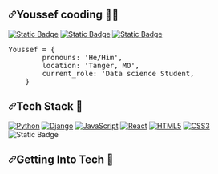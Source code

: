 <article class="markdown-body entry-content container-lg f5" itemprop="text"><h1 dir="auto"><a id="user-content-hannah-gooding-" class="anchor" aria-hidden="true" tabindex="-1" href="#hannah-gooding-"><svg class="octicon octicon-link" viewBox="0 0 16 16" version="1.1" width="16" height="16" aria-hidden="true"><path d="m7.775 3.275 1.25-1.25a3.5 3.5 0 1 1 4.95 4.95l-2.5 2.5a3.5 3.5 0 0 1-4.95 0 .751.751 0 0 1 .018-1.042.751.751 0 0 1 1.042-.018 1.998 1.998 0 0 0 2.83 0l2.5-2.5a2.002 2.002 0 0 0-2.83-2.83l-1.25 1.25a.751.751 0 0 1-1.042-.018.751.751 0 0 1-.018-1.042Zm-4.69 9.64a1.998 1.998 0 0 0 2.83 0l1.25-1.25a.751.751 0 0 1 1.042.018.751.751 0 0 1 .018 1.042l-1.25 1.25a3.5 3.5 0 1 1-4.95-4.95l2.5-2.5a3.5 3.5 0 0 1 4.95 0 .751.751 0 0 1-.018 1.042.751.751 0 0 1-1.042.018 1.998 1.998 0 0 0-2.83 0l-2.5 2.5a1.998 1.998 0 0 0 0 2.83Z"></path></svg></a>Youssef cooding 👨‍💻&zwj;</h1>
    <p dir="auto"><a href="#########" rel="nofollow"><img alt="Static Badge" src="https://img.shields.io/badge/youssefzerbouh.dev-green%22%20alt%3D%22Custom%20Badge%22%3E" style="max-width: 100%;"></a>
    <a href="https://www.linkedin.com/in/youssef-zerbouh-39502b262/" rel="nofollow"><img alt="Static Badge" src="https://img.shields.io/badge/youssef_zerbouh-blue?style=flat&logo=linkedin&logoColor=white" style="max-width: 100%;"></a>
         <a href="#########" rel="nofollow"><img alt="Static Badge" src="https://www.codewars.com/users/Youssefzrr/badges/micro" style="max-width: 100%;"></a>
    <div class="highlight highlight-source-python notranslate position-relative overflow-auto" dir="auto"><pre><span class="pl-v">Youssef</span> <span class="pl-c1">=</span> {
        <span class="pl-s1">pronouns</span>: <span class="pl-s">'He/Him'</span>,
        <span class="pl-s1">location</span>: <span class="pl-s">'Tanger, MO'</span>,
        <span class="pl-s1">current_role</span>: <span class="pl-s">'Data science Student</span>,
    }</pre><div class="zeroclipboard-container position-absolute right-0 top-0">
        <clipboard-copy aria-label="Copy" class="ClipboardButton btn js-clipboard-copy m-2 p-0 tooltipped-no-delay" data-copy-feedback="Copied!" data-tooltip-direction="w" value="Youssef = {
                pronouns: 'he/him',
                location: 'Tanger,MO',
                current_role: 'Data science Student',
            }
    " tabindex="0" role="button" style="display: none;">
          <svg aria-hidden="true" height="16" viewBox="0 0 16 16" version="1.1" width="16" data-view-component="true" class="octicon octicon-copy js-clipboard-copy-icon m-2">
        <path d="M0 6.75C0 5.784.784 5 1.75 5h1.5a.75.75 0 0 1 0 1.5h-1.5a.25.25 0 0 0-.25.25v7.5c0 .138.112.25.25.25h7.5a.25.25 0 0 0 .25-.25v-1.5a.75.75 0 0 1 1.5 0v1.5A1.75 1.75 0 0 1 9.25 16h-7.5A1.75 1.75 0 0 1 0 14.25Z"></path><path d="M5 1.75C5 .784 5.784 0 6.75 0h7.5C15.216 0 16 .784 16 1.75v7.5A1.75 1.75 0 0 1 14.25 11h-7.5A1.75 1.75 0 0 1 5 9.25Zm1.75-.25a.25.25 0 0 0-.25.25v7.5c0 .138.112.25.25.25h7.5a.25.25 0 0 0 .25-.25v-7.5a.25.25 0 0 0-.25-.25Z"></path>
    </svg>
          <svg aria-hidden="true" height="16" viewBox="0 0 16 16" version="1.1" width="16" data-view-component="true" class="octicon octicon-check js-clipboard-check-icon color-fg-success m-2 d-none">
        <path d="M13.78 4.22a.75.75 0 0 1 0 1.06l-7.25 7.25a.75.75 0 0 1-1.06 0L2.22 9.28a.751.751 0 0 1 .018-1.042.751.751 0 0 1 1.042-.018L6 10.94l6.72-6.72a.75.75 0 0 1 1.06 0Z"></path>
    </svg>
        </clipboard-copy>
      </div></div>
    <h2 dir="auto"><a id="user-content-tech-stack-" class="anchor" aria-hidden="true" tabindex="-1" href="#tech-stack-"><svg class="octicon octicon-link" viewBox="0 0 16 16" version="1.1" width="16" height="16" aria-hidden="true"><path d="m7.775 3.275 1.25-1.25a3.5 3.5 0 1 1 4.95 4.95l-2.5 2.5a3.5 3.5 0 0 1-4.95 0 .751.751 0 0 1 .018-1.042.751.751 0 0 1 1.042-.018 1.998 1.998 0 0 0 2.83 0l2.5-2.5a2.002 2.002 0 0 0-2.83-2.83l-1.25 1.25a.751.751 0 0 1-1.042-.018.751.751 0 0 1-.018-1.042Zm-4.69 9.64a1.998 1.998 0 0 0 2.83 0l1.25-1.25a.751.751 0 0 1 1.042.018.751.751 0 0 1 .018 1.042l-1.25 1.25a3.5 3.5 0 1 1-4.95-4.95l2.5-2.5a3.5 3.5 0 0 1 4.95 0 .751.751 0 0 1-.018 1.042.751.751 0 0 1-1.042.018 1.998 1.998 0 0 0-2.83 0l-2.5 2.5a1.998 1.998 0 0 0 0 2.83Z"></path></svg></a>Tech Stack 🥞</h2>
    <p dir="auto"><a target="_blank" rel="noopener noreferrer nofollow" href="https://camo.githubusercontent.com/d910ff20216dd1e603569e7807fa54c0000c0354e6fed3f674863080c4fec30b/68747470733a2f2f696d672e736869656c64732e696f2f62616467652f2d507974686f6e2d3135373242363f7374796c653d666c6174266c6f676f3d707974686f6e266c6f676f436f6c6f723d7768697465266c696e6b3d2f"><img src="https://camo.githubusercontent.com/d910ff20216dd1e603569e7807fa54c0000c0354e6fed3f674863080c4fec30b/68747470733a2f2f696d672e736869656c64732e696f2f62616467652f2d507974686f6e2d3135373242363f7374796c653d666c6174266c6f676f3d707974686f6e266c6f676f436f6c6f723d7768697465266c696e6b3d2f" alt="Python" data-canonical-src="https://img.shields.io/badge/-Python-1572B6?style=flat&amp;logo=python&amp;logoColor=white&amp;link=/" style="max-width: 100%;"></a>
    <a target="_blank" rel="noopener noreferrer nofollow" href="https://camo.githubusercontent.com/d84346834782883c91f4a71278173ef23bef6d44f4d16455c9f54f12ed1513cb/68747470733a2f2f696d672e736869656c64732e696f2f62616467652f2d446a616e676f2d3135373242363f7374796c653d666c6174266c6f676f3d646a616e676f266c6f676f436f6c6f723d7768697465266c696e6b3d2f"><img src="https://camo.githubusercontent.com/d84346834782883c91f4a71278173ef23bef6d44f4d16455c9f54f12ed1513cb/68747470733a2f2f696d672e736869656c64732e696f2f62616467652f2d446a616e676f2d3135373242363f7374796c653d666c6174266c6f676f3d646a616e676f266c6f676f436f6c6f723d7768697465266c696e6b3d2f" alt="Django" data-canonical-src="https://img.shields.io/badge/-Django-1572B6?style=flat&amp;logo=django&amp;logoColor=white&amp;link=/" style="max-width: 100%;"></a>
    <a target="_blank" rel="noopener noreferrer nofollow" href="https://camo.githubusercontent.com/dd6ef416683dec0e378e904a42bfb782c404e36ea2bffe933459bdf950a5086a/68747470733a2f2f696d672e736869656c64732e696f2f62616467652f2d4a6176615363726970742d3135373242363f7374796c653d666c6174266c6f676f3d6a617661736372697074266c6f676f436f6c6f723d7768697465266c696e6b3d2f"><img src="https://camo.githubusercontent.com/dd6ef416683dec0e378e904a42bfb782c404e36ea2bffe933459bdf950a5086a/68747470733a2f2f696d672e736869656c64732e696f2f62616467652f2d4a6176615363726970742d3135373242363f7374796c653d666c6174266c6f676f3d6a617661736372697074266c6f676f436f6c6f723d7768697465266c696e6b3d2f" alt="JavaScript" data-canonical-src="https://img.shields.io/badge/-JavaScript-1572B6?style=flat&amp;logo=javascript&amp;logoColor=white&amp;link=/" style="max-width: 100%;"></a>
    <a target="_blank" rel="noopener noreferrer nofollow" href="https://camo.githubusercontent.com/a9d647fb31fe1229cd7c8e5d3d82d8c65f0177aa8b4800932811254a0931f25b/68747470733a2f2f696d672e736869656c64732e696f2f62616467652f2d52656163742d3135373242363f7374796c653d666c6174266c6f676f3d7265616374266c6f676f436f6c6f723d7768697465266c696e6b3d2f"><img src="https://camo.githubusercontent.com/a9d647fb31fe1229cd7c8e5d3d82d8c65f0177aa8b4800932811254a0931f25b/68747470733a2f2f696d672e736869656c64732e696f2f62616467652f2d52656163742d3135373242363f7374796c653d666c6174266c6f676f3d7265616374266c6f676f436f6c6f723d7768697465266c696e6b3d2f" alt="React" data-canonical-src="https://img.shields.io/badge/-React-1572B6?style=flat&amp;logo=react&amp;logoColor=white&amp;link=/" style="max-width: 100%;"></a>
    <a target="_blank" rel="noopener noreferrer nofollow" href="https://camo.githubusercontent.com/0253f5ffe02c965e7fb63a680f46cf50e3ee3e5eb501ba56e65d1fcb86583ea6/68747470733a2f2f696d672e736869656c64732e696f2f62616467652f2d48544d4c352d3135373242363f7374796c653d666c6174266c6f676f3d68746d6c35266c6f676f436f6c6f723d7768697465266c696e6b3d2f"><img src="https://camo.githubusercontent.com/0253f5ffe02c965e7fb63a680f46cf50e3ee3e5eb501ba56e65d1fcb86583ea6/68747470733a2f2f696d672e736869656c64732e696f2f62616467652f2d48544d4c352d3135373242363f7374796c653d666c6174266c6f676f3d68746d6c35266c6f676f436f6c6f723d7768697465266c696e6b3d2f" alt="HTML5" data-canonical-src="https://img.shields.io/badge/-HTML5-1572B6?style=flat&amp;logo=html5&amp;logoColor=white&amp;link=/" style="max-width: 100%;"></a>
    <a target="_blank" rel="noopener noreferrer nofollow" href="https://camo.githubusercontent.com/730e42a3337c23696c982406f7f2f945f7a8cbbd8d45b813dadf91a66e3f3fb3/68747470733a2f2f696d672e736869656c64732e696f2f62616467652f2d435353332d3135373242363f7374796c653d666c6174266c6f676f3d63737333266c6f676f436f6c6f723d7768697465266c696e6b3d2f"><img src="https://camo.githubusercontent.com/730e42a3337c23696c982406f7f2f945f7a8cbbd8d45b813dadf91a66e3f3fb3/68747470733a2f2f696d672e736869656c64732e696f2f62616467652f2d435353332d3135373242363f7374796c653d666c6174266c6f676f3d63737333266c6f676f436f6c6f723d7768697465266c696e6b3d2f" alt="CSS3" data-canonical-src="https://img.shields.io/badge/-CSS3-1572B6?style=flat&amp;logo=css3&amp;logoColor=white&amp;link=/" style="max-width: 100%;"></a>
    <img alt="Static Badge" src="https://img.shields.io/badge/C-blue?style=flat&logo=C&logoColor=white">
    <a target="_blank" rel="noopener noreferrer nofollow" href="https://camo.githubusercontent.com/45c9a6510338576ad8655d2f16538a51ca0debe9fc7f22f684b54b8d2841d21a/68747470733a2f2f696d672e736869656c64732e696f2f62616467652f2d506f7374677265732d3135373242363f7374796c653d666c6174266c6f676f3d706f737467726573716c266c6f676f436f6c6f723d7768697465266c696e6b3d2f">  <br>
    <h2 dir="auto"><a id="user-content-getting-into-tech-" class="anchor" aria-hidden="true" tabindex="-1" href="#getting-into-tech-"><svg class="octicon octicon-link" viewBox="0 0 16 16" version="1.1" width="16" height="16" aria-hidden="true"><path d="m7.775 3.275 1.25-1.25a3.5 3.5 0 1 1 4.95 4.95l-2.5 2.5a3.5 3.5 0 0 1-4.95 0 .751.751 0 0 1 .018-1.042.751.751 0 0 1 1.042-.018 1.998 1.998 0 0 0 2.83 0l2.5-2.5a2.002 2.002 0 0 0-2.83-2.83l-1.25 1.25a.751.751 0 0 1-1.042-.018.751.751 0 0 1-.018-1.042Zm-4.69 9.64a1.998 1.998 0 0 0 2.83 0l1.25-1.25a.751.751 0 0 1 1.042.018.751.751 0 0 1 .018 1.042l-1.25 1.25a3.5 3.5 0 1 1-4.95-4.95l2.5-2.5a3.5 3.5 0 0 1 4.95 0 .751.751 0 0 1-.018 1.042.751.751 0 0 1-1.042.018 1.998 1.998 0 0 0-2.83 0l-2.5 2.5a1.998 1.998 0 0 0 0 2.83Z"></path></svg></a>Getting Into Tech 🤖</h2>
    <p dir="auto"></p>
    </article>
    
